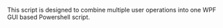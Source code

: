 This script is designed to combine multiple user operations into one WPF GUI based Powershell script.
